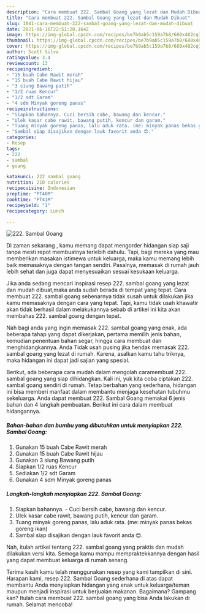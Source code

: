 ```yaml
---
description: "Cara membuat 222. Sambal Goang yang lezat dan Mudah Dibuat"
title: "Cara membuat 222. Sambal Goang yang lezat dan Mudah Dibuat"
slug: 1041-cara-membuat-222-sambal-goang-yang-lezat-dan-mudah-dibuat
date: 2021-06-16T22:51:28.164Z
image: https://img-global.cpcdn.com/recipes/be7b9ab5c159a7b8/680x482cq70/222-sambal-goang-foto-resep-utama.jpg
thumbnail: https://img-global.cpcdn.com/recipes/be7b9ab5c159a7b8/680x482cq70/222-sambal-goang-foto-resep-utama.jpg
cover: https://img-global.cpcdn.com/recipes/be7b9ab5c159a7b8/680x482cq70/222-sambal-goang-foto-resep-utama.jpg
author: Scott Silva
ratingvalue: 3.4
reviewcount: 13
recipeingredient:
- "15 buah Cabe Rawit merah"
- "15 buah Cabe Rawit hijau"
- "3 siung Bawang putih"
- "1/2 ruas Kencur"
- "1/2 sdt Garam"
- "4 sdm Minyak goreng panas"
recipeinstructions:
- "Siapkan bahannya. Cuci bersih cabe, bawang dan kencur."
- "Ulek kasar cabe rawit, bawang putih, kencur dan garam."
- "Tuang minyak goreng panas, lalu aduk rata. (me: minyak panas bekas goreng ikan)"
- "Sambal siap disajikan dengan lauk favorit anda 😍."
categories:
- Resep
tags:
- 222
- sambal
- goang

katakunci: 222 sambal goang 
nutrition: 210 calories
recipecuisine: Indonesian
preptime: "PT40M"
cooktime: "PT41M"
recipeyield: "1"
recipecategory: Lunch

---
```



![222. Sambal Goang](https://img-global.cpcdn.com/recipes/be7b9ab5c159a7b8/680x482cq70/222-sambal-goang-foto-resep-utama.jpg)

Di zaman  sekarang , kamu memang dapat mengorder hidangan siap saji tanpa mesti repot membuatnya terlebih dahulu. Tapi, bagi mereka yang mau memberikan masakan istimewa untuk keluarga, maka kamu memang lebih baik memasaknya dengan tangan sendiri. Pasalnya, memasak di rumah jauh lebih sehat dan juga dapat menyesuaikan sesuai kesukaan keluarga.

Jika anda sedang mencari inspirasi resep 222. sambal goang yang lezat dan mudah dibuat,maka anda sudah berada di tempat yang tepat. Cara membuat 222. sambal goang  sebenarnya tidak susah untuk dilakukan jika kamu memasaknya dengan cara yang tepat. Tapi, kamu tidak usah khawatir akan tidak berhasil dalam melakukannya 
sebab di artikel ini kita akan membahas 222. sambal goang dengan tepat.  



Nah bagi anda yang ingin memasak 222. sambal goang yang enak, ada beberapa tahap yang dapat dikerjakan, pertama memilih jenis bahan, kemudian penentuan bahan segar, hingga cara membuat dan menghidangkannya. Anda Tidak usah pusing jika hendak memasak 222. sambal goang yang lezat di rumah. Karena, asalkan kamu  tahu triknya, maka hidangan ini dapat jadi sajian yang spesial.

Berikut, ada beberapa cara mudah dalam mengolah caramembuat 222. sambal goang yang siap dihidangkan. Kali ini, yuk kita coba ciptakan 222. sambal goang sendiri di rumah. Tetap berbahan yang sederhana, hidangan ini bisa memberi manfaat dalam membantu menjaga kesehatan tubuhmu sekeluarga. Anda dapat membuat 222. Sambal Goang memakai 6 jenis bahan dan 4 langkah pembuatan. Berikut ini cara dalam membuat hidangannya.

<!--inarticleads1-->

##### Bahan-bahan dan bumbu yang dibutuhkan untuk menyiapkan 222. Sambal Goang:

1. Gunakan 15 buah Cabe Rawit merah
1. Gunakan 15 buah Cabe Rawit hijau
1. Gunakan 3 siung Bawang putih
1. Siapkan 1/2 ruas Kencur
1. Sediakan 1/2 sdt Garam
1. Gunakan 4 sdm Minyak goreng panas




<!--inarticleads2-->

##### Langkah-langkah menyiapkan 222. Sambal Goang:

1. Siapkan bahannya. - Cuci bersih cabe, bawang dan kencur.
1. Ulek kasar cabe rawit, bawang putih, kencur dan garam.
1. Tuang minyak goreng panas, lalu aduk rata. (me: minyak panas bekas goreng ikan)
1. Sambal siap disajikan dengan lauk favorit anda 😍.




Nah, itulah artikel tentang  222. sambal goang  yang praktis dan mudah dilakukan versi kita. Semoga kamu mampu mempraktekkannya dengan hasil yang dapat membuat keluarga di rumah senang. 

Terima kasih kamu telah menggunakan resep yang kami tampilkan di sini. Harapan kami, resep  222. Sambal Goang sederhana di atas dapat membantu Anda menyiapkan hidangan yang enak untuk keluarga/teman maupun menjadi inspirasi untuk berjualan makanan. Bagaimana? Gampang kan? Itulah cara membuat 222. sambal goang yang bisa Anda lakukan di rumah. Selamat mencoba!

